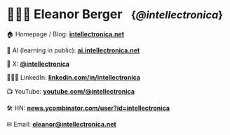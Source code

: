 # 🤷🏽‍♀️ Eleanor Berger&nbsp;&nbsp;&nbsp;<small>{*@intellectronica*}</small>

🏠 Homepage / Blog: **[intellectronica.net](https://intellectronica.net/)**

🧠 AI (learning in public): **[ai.intellectronica.net](https://ai.intellectronica.net/)**

📢 X: **[@intellectronica](https://x.com/intellectronica)**

👩🏽‍💻 LinkedIn: **[linkedin.com/in/intellectronica](https://www.linkedin.com/in/intellectronica/)**

📺 YouTube: **[youtube.com/@intellectronica](https://www.youtube.com/@intellectronica)**

🛠️ HN: **[news.ycombinator.com/user?id=intellectronica](https://news.ycombinator.com/user?id=intellectronica)**

✉ Email: **[eleanor@intellectronica.net](mailto:eleanor@intellectronica.net)**
